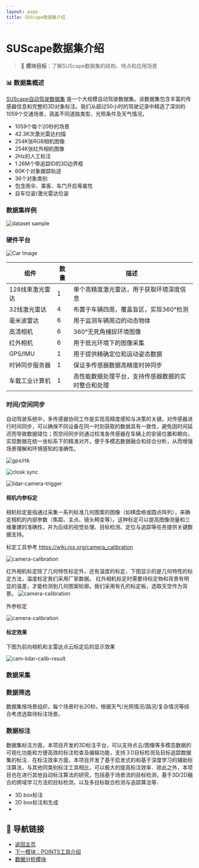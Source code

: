 ```yaml
---
layout: page
title: SUScape数据集介绍
---
```


# SUScape数据集介绍

> 🎯 **模块目标**：了解SUScape数据集的结构、特点和应用场景

### 📊 数据集概述


[SUScape自动驾驶数据集](https://www.suscape.net) 
是一个大规模自动驾驶数据集。该数据集包含丰富的传感器信息和完整的3D对象标注。我们从超过50小时的驾驶记录中精选了深圳的1059个交通场景，涵盖不同道路类型、光照条件及天气情况。

- 1059个每个20秒的场景
- 42.3K次激光雷达扫描
- 254K张RGB相机图像
- 254K张红外相机图像
- 2Hz的人工标注
- 1.26M个带追踪ID的3D边界框
- 60K个对象跟踪轨迹
- 36个对象类别
- 包含雨伞、乘客、车门开启等属性
- 自车位姿/激光雷达位姿

### 数据集样例

![dataset sample](./suscape-dataset-images/front-lidar-1.gif)




### 硬件平台

![Car Image](./suscape-dataset-images/car.png)

| 组件                 | 数量|描述                                             |
|----------------------|--|------------------------------------------------|
| 128线束激光雷达      | 1 |单个高精度激光雷达，用于获取环境深度信息              |
| 32线激光雷达         | 4|布置于车辆四周，覆盖盲区，实现360°检测           |
| 毫米波雷达           | 6|用于监测车辆周边的动态物体                         |
| 高清相机             | 6|360°无死角捕捉环境图像                                 |
| 红外相机             | 6|用于低光环境下的图像采集                               |
| GPS/IMU              | 1|用于提供精确定位和运动姿态数据                         |
| 时钟同步服务器       | 1|保证多传感器数据高精度时钟同步                           |
| 车载工业计算机       | 1|高性能数据处理平台，支持传感器数据的实时整合和处理         |


### 时间/空间同步


自动驾驶系统中，多传感器协同工作是实现高精度感知与决策的关键。对传感器进行时间同步，可以确保不同设备在同一时刻获取的数据具有一致性，避免因时间延迟而导致数据错位；而空间同步则通过校准各传感器在车辆上的安装位置和朝向，实现数据在统一坐标系下的精准对齐，便于多模态数据融合和综合分析，从而增强场景理解和环境感知的准确性。


![gps/rtk](./suscape-dataset-images/rtk.png)


![closk sync](./suscape-dataset-images/clock-sync.png)



![lidar-camera-trigger](./suscape-dataset-images/lidar-cam-trigger.png)




#### 相机内参标定

相机标定是指通过采集一系列标准几何图案的图像（如棋盘格或圆点阵列），来确定相机的内部参数（焦距、主点、镜头畸变等）。这种标定可以提高图像测量和三维重建的准确性，并为后续的视觉处理、目标检测、定位与追踪等任务提供关键数据支持。

标定工具参考 https://wiki.ros.org/camera_calibration

![camera-calibration](./suscape-dataset-images/cam-calib.png)


红外相机标定除了几何特性标定外，还有温度的标定，下图显示的是几何特性的标定方法，温度标定我们采用厂家数据。
红外相机标定时需要待标定物和背景有明显的温差，才能检测到几何图案轮廓。我们采用有孔的标定板，选取天空作为背景。
![camera-calibration](./suscape-dataset-images/infrared-cam-calib.png)



外参标定


![camera-calibration](./suscape-dataset-images/radar-lidar-calib.png)



#### 标定效果

下图为前向相机和主雷达点云标定后的显示效果

![cam-lidar-calib-result](./suscape-dataset-images/camera-lidar-calibration.png)

### 数据采集



### 数据筛选


数据集按场景组织，每个场景时长20秒。根据天气/光照情况/路况/复杂情况等综合考虑选取待标注场景。

### 数据标注

数据集标注方面，本项目开发的3D标注平台，可以支持点云/图像等多模态数据的可视化功能和方便高效的标注检查及编辑功能，支持３D目标检测及目标追踪数据集的标注．在标注效率方面，本项目开发了基于启发式的和基于深度学习的辅助标注算法，与其他同类别标注工具相比，可以极大的提高标注效率．除此之外，本项目也在进行其他自动标注算法的研究，包括基于场景流的目标检测，基于3D/2D融合的跨域学习方法的目标检测，以及多目标联合检测与追踪算法等．

- 3D box标注
- 2D box标注和生成
- 

## 🔗 导航链接

- [返回主页](../index.html)
- [下一模块：POINTS工具介绍](points-tool.html)
- [数据分析模块](data-analysis.html)
